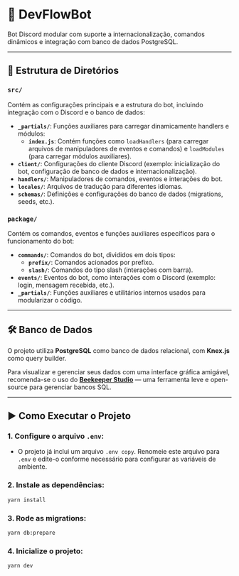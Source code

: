 # 🤖 DevFlowBot

Bot Discord modular com suporte a internacionalização, comandos dinâmicos e integração com banco de dados PostgreSQL.

---

## 📁 Estrutura de Diretórios

### `src/`

Contém as configurações principais e a estrutura do bot, incluindo integração com o Discord e o banco de dados:

- **`_partials/`**: Funções auxiliares para carregar dinamicamente handlers e módulos:
  - **`index.js`**: Contém funções como `loadHandlers` (para carregar arquivos de manipuladores de eventos e comandos) e `loadModules` (para carregar módulos auxiliares).
- **`client/`**: Configurações do cliente Discord (exemplo: inicialização do bot, configuração de banco de dados e internacionalização).
- **`handlers/`**: Manipuladores de comandos, eventos e interações do bot.
- **`locales/`**: Arquivos de tradução para diferentes idiomas.
- **`schemas/`**: Definições e configurações do banco de dados (migrations, seeds, etc.).

### `package/`

Contém os comandos, eventos e funções auxiliares específicos para o funcionamento do bot:

- **`commands/`**: Comandos do bot, divididos em dois tipos:
  - **`prefix/`**: Comandos acionados por prefixo.
  - **`slash/`**: Comandos do tipo slash (interações com barra).
- **`events/`**: Eventos do bot, como interações com o Discord (exemplo: login, mensagem recebida, etc.).
- **`_partials/`**: Funções auxiliares e utilitários internos usados para modularizar o código.

---

## 🛠️ Banco de Dados

O projeto utiliza **PostgreSQL** como banco de dados relacional, com **Knex.js** como query builder.

Para visualizar e gerenciar seus dados com uma interface gráfica amigável, recomenda-se o uso do **[Beekeeper Studio](https://www.beekeeperstudio.io/)** — uma ferramenta leve e open-source para gerenciar bancos SQL.

---

## ▶️ Como Executar o Projeto

### 1. Configure o arquivo `.env`:

- O projeto já inclui um arquivo `.env copy`. Renomeie este arquivo para `.env` e edite-o conforme necessário para configurar as variáveis de ambiente.

### 2. Instale as dependências:

```bash
yarn install
```

### 3. Rode as migrations:

```bash
yarn db:prepare
```

### 4. Inicialize o projeto:

```bash
yarn dev
```
